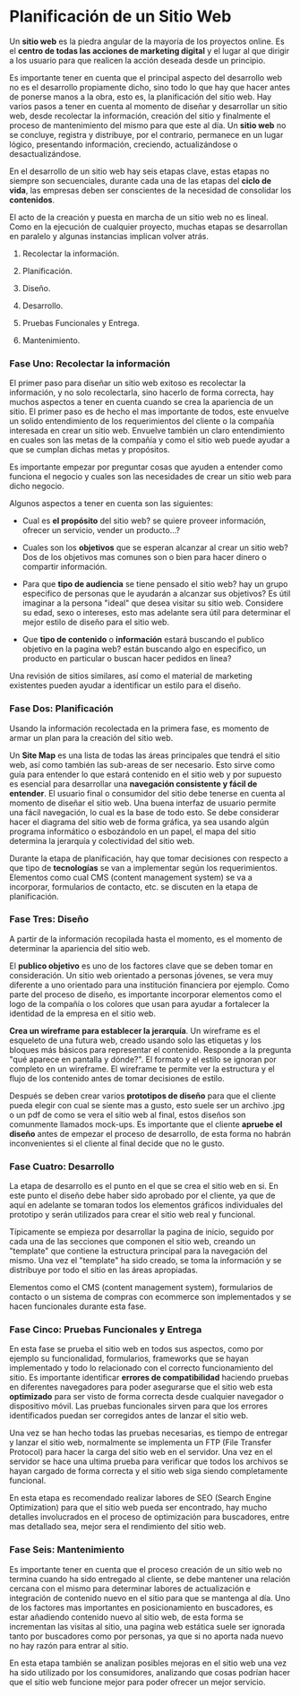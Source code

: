 # Planificación de un Sitio Web

Un **sitio web** es la piedra angular de la mayoría de los proyectos online. Es
el **centro de todas las acciones de marketing digital** y el lugar al que
dirigir a los usuario para que realicen la acción deseada desde un principio.

Es importante tener en cuenta que el principal aspecto del desarrollo web no es
el desarrollo propiamente dicho, sino todo lo que hay que hacer antes de ponerse
manos a la obra, esto es, la planificación del sitio web. Hay varios pasos a
tener en cuenta al momento de diseñar y desarrollar un sitio web, desde 
recolectar la información, creación del sitio y finalmente el proceso de
mantenimiento del mismo para que este al día. Un **sitio web** no se concluye,
registra y distribuye, por el contrario, permanece en un lugar lógico, presentando
información, creciendo, actualizándose o desactualizándose.

En el desarrollo de un sitio web hay seis etapas clave, estas etapas no siempre
son secuenciales, durante cada una de las etapas del **ciclo de vida**, las
empresas deben ser conscientes de la necesidad de consolidar los **contenidos**.

El acto de la creación y puesta en marcha de un sitio web no es lineal. Como en
la ejecución de cualquier proyecto, muchas etapas se desarrollan en paralelo y
algunas instancias implican volver atrás.

1. Recolectar la información.

2. Planificación.

3. Diseño.

4. Desarrollo.

5. Pruebas Funcionales y Entrega.

6. Mantenimiento.

### Fase Uno: Recolectar la información

El primer paso para diseñar un sitio web exitoso es recolectar la información, y
no solo recolectarla, sino hacerlo de forma correcta, hay muchos aspectos a tener
en cuenta cuando se crea la apariencia de un sitio. El primer paso es de hecho
el mas importante de todos, este envuelve un solido entendimiento de los
requerimientos del cliente o la compañía interesada en crear un sitio web.
Envuelve también un claro entendimiento en cuales son las metas de la compañía
y como el sitio web puede ayudar a que se cumplan dichas metas y propósitos.

Es importante empezar por preguntar cosas que ayuden a entender como funciona el
negocio y cuales son las necesidades de crear un sitio web para dicho negocio.

Algunos aspectos a tener en cuenta son las siguientes:

- Cual es **el propósito** del sitio web? se quiere proveer información,
ofrecer un servicio, vender un producto...?

- Cuales son los **objetivos** que se esperan alcanzar al crear un sitio web?
Dos de los objetivos mas comunes son o bien para hacer dinero o compartir
información.

- Para que **tipo de audiencia** se tiene pensado el sitio web? hay un grupo
especifico de personas que le ayudarán a alcanzar sus objetivos? Es útil
imaginar a la persona "ideal" que desea visitar su sitio web. Considere su edad,
sexo o intereses, esto mas adelante sera útil para determinar el mejor estilo
de diseño para el sitio web.

- Que **tipo de contenido** o **información** estará buscando el publico
objetivo en la pagina web? están buscando algo en especifico, un producto en 
particular o buscan hacer pedidos en linea?

Una revisión de sitios similares, así como el material de marketing existentes
pueden ayudar a identificar un estilo para el diseño.

### Fase Dos: Planificación

Usando la información recolectada en la primera fase, es momento de armar un
plan para la creación del sitio web.

Un **Site Map** es una lista de todas las áreas principales que tendrá el sitio
web, así como también las sub-areas de ser necesario. Esto sirve como guía para
entender lo que estará contenido en el sitio web y por supuesto es esencial para
desarrollar una **navegación consistente y fácil de entender**. El usuario final o 
consumidor del sitio debe tenerse en cuenta al momento de diseñar el sitio web.
Una buena interfaz de usuario permite una fácil navegación, lo cual es la base
de todo esto. Se debe considerar hacer el diagrama del sitio web de forma
gráfica, ya sea usando algún programa informático o esbozándolo en un papel, el
mapa del sitio determina la jerarquía y colectividad del sitio web.

Durante la etapa de planificación, hay que tomar decisiones con respecto a que
tipo de **tecnologías** se van a implementar según los requerimientos. Elementos
como cual CMS (content management system) se va a incorporar, formularios de
contacto, etc. se discuten en la etapa de planificación.

### Fase Tres: Diseño

A partir de la información recopilada hasta el momento, es el momento de
determinar la apariencia del sitio web.

El **publico objetivo** es uno de los factores clave que se deben tomar en 
consideración. Un sitio web orientado a personas jóvenes, se vera muy diferente
a uno orientado para una institución financiera por ejemplo. Como parte del
proceso de diseño, es importante incorporar elementos como el logo de la
compañía o los colores que usan para ayudar a fortalecer la identidad de la
empresa en el sitio web.

**Crea un wireframe para establecer la jerarquía**. Un wireframe es el esqueleto
de una futura web, creado usando solo las etiquetas y los bloques más básicos
para representar el contenido. Responde a la pregunta "qué aparece en pantalla
y dónde?".  El formato y el estilo se ignoran por completo en un wireframe. El 
wireframe te permite ver la estructura y el flujo de los contenido antes de
tomar decisiones de estilo.

Después se deben crear varios **prototipos de diseño** para que el cliente
pueda elegir con cual se siente mas a gusto, esto suele ser un archivo .jpg o un
pdf de como se vera el sitio web al final, estos diseños son comunmente llamados
mock-ups. Es importante que el cliente **apruebe el diseño** antes de empezar el
proceso de desarrollo, de esta forma no habrán inconvenientes si el cliente al
final decide que no le gusto.

### Fase Cuatro: Desarrollo

La etapa de desarrollo es el punto en el que se crea el sitio web en si. En este
punto el diseño debe haber sido aprobado por el cliente, ya que de aquí en
adelante se tomaran todos los elementos gráficos individuales del prototipo y
serán utilizados para crear el sitio web real y funcional.

Típicamente se empieza por desarrollar la pagina de inicio, seguido por cada una
de las secciones que componen el sitio web, creando un "template" que contiene
la estructura principal para la navegación del mismo. Una vez el "template" ha
sido creado, se toma la información y se distribuye por todo el sitio en las
áreas apropiadas.

Elementos como el CMS (content management system), formularios de contacto o un
sistema de compras con ecommerce son implementados y se hacen funcionales
durante esta fase.

### Fase Cinco: Pruebas Funcionales y Entrega

En esta fase se prueba el sitio web en todos sus aspectos, como por ejemplo su
funcionalidad, formularios, frameworks que se hayan implementado y todo lo
relacionado con el correcto funcionamiento del sitio. Es importante identificar
**errores de compatibilidad** haciendo pruebas en diferentes navegadores para poder
asegurarse que el sitio web esta **optimizado** para ser visto de forma correcta
desde cualquier navegador o dispositivo móvil. Las pruebas funcionales sirven
para que los errores identificados puedan ser corregidos antes de lanzar el
sitio web.

Una vez se han hecho todas las pruebas necesarias, es tiempo de entregar y
lanzar el sitio web, normalmente se implementa un FTP (File Transfer Protocol)
para hacer la carga del sitio web en el servidor. Una vez en el servidor se
hace una ultima prueba para verificar que todos los archivos se hayan cargado
de forma correcta y el sitio web siga siendo completamente funcional.

En esta etapa es recomendado realizar labores de SEO (Search Engine Optimization)
para que el sitio web pueda ser encontrado, hay mucho detalles involucrados en
el proceso de optimización para buscadores, entre mas detallado sea, mejor
sera el rendimiento del sitio web.

### Fase Seis: Mantenimiento

Es importante tener en cuenta que el proceso creación de un sitio web no termina
cuando ha sido entregado al cliente, se debe mantener una relación cercana con
el mismo para determinar labores de actualización e integración de contenido
nuevo en el sitio para que se mantenga al día. Uno de los factores mas
importantes en posicionamiento en buscadores, es estar añadiendo contenido
nuevo al sitio web, de esta forma se incrementan las visitas al sitio, una
pagina web estática suele ser ignorada tanto por buscadores como por personas,
ya que si no aporta nada nuevo no hay razón para entrar al sitio.

En esta etapa también se analizan posibles mejoras en el sitio web una vez ha
sido utilizado por los consumidores, analizando que cosas podrían hacer que el
sitio web funcione mejor para poder ofrecer un mejor servicio.